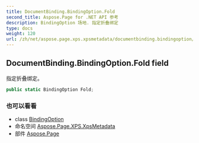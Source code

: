 ```yaml
---
title: DocumentBinding.BindingOption.Fold
second_title: Aspose.Page for .NET API 参考
description: BindingOption 场地. 指定折叠绑定
type: docs
weight: 120
url: /zh/net/aspose.page.xps.xpsmetadata/documentbinding.bindingoption/fold/
---
```

## DocumentBinding.BindingOption.Fold field

指定折叠绑定。

```csharp
public static BindingOption Fold;
```

### 也可以看看

* class [BindingOption](../)
* 命名空间 [Aspose.Page.XPS.XpsMetadata](../../documentbinding.bindingoption/)
* 部件 [Aspose.Page](../../../)


